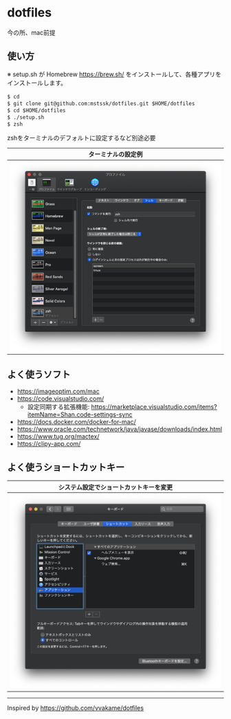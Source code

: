 # dotfiles

今の所、mac前提

## 使い方

※ setup.sh が Homebrew https://brew.sh/ をインストールして、各種アプリをインストールします。

```
$ cd
$ git clone git@github.com:mstssk/dotfiles.git $HOME/dotfiles
$ cd $HOME/dotfiles
$ ./setup.sh
$ zsh
```

zshをターミナルのデフォルトに設定するなど別途必要

| ターミナルの設定例 |
|:---------------:|
| ![ターミナルの設定例](./doc/terminal_profile.png) |

## よく使うソフト

- https://imageoptim.com/mac
- https://code.visualstudio.com/
    - 設定同期する拡張機能: https://marketplace.visualstudio.com/items?itemName=Shan.code-settings-sync
- https://docs.docker.com/docker-for-mac/
- https://www.oracle.com/technetwork/java/javase/downloads/index.html
- https://www.tug.org/mactex/
- https://clipy-app.com/

## よく使うショートカットキー

| システム設定でショートカットキーを変更 |
|:---------------:|
| ![システム設定でショートカットキーを変更](./doc/keyborad_shortcuts.png) |

----

Inspired by https://github.com/vvakame/dotfiles
